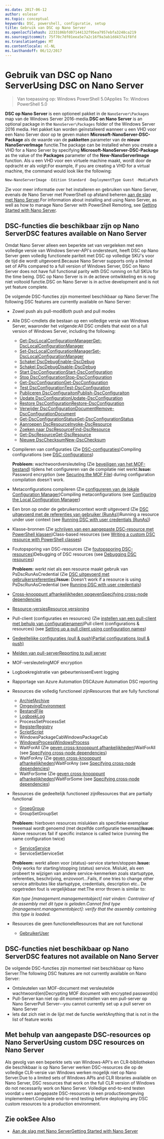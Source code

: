 ```yaml
---
ms.date: 2017-06-12
author: eslesar
ms.topic: conceptual
keywords: DSC, powershell, configuratie, setup
title: Gebruik van DSC op Nano Server
ms.openlocfilehash: 2233106bfd07144132f95ea7957ebfa3248ca219
ms.sourcegitcommit: 75f70c7df01eea5e7a2c16f9a3ab1dd437a1f8fd
ms.translationtype: MT
ms.contentlocale: nl-NL
ms.lasthandoff: 06/12/2017
---
```

# <a name="using-dsc-on-nano-server"></a><span data-ttu-id="3cf22-103">Gebruik van DSC op Nano Server</span><span class="sxs-lookup"><span data-stu-id="3cf22-103">Using DSC on Nano Server</span></span>

> <span data-ttu-id="3cf22-104">Van toepassing op: Windows PowerShell 5.0</span><span class="sxs-lookup"><span data-stu-id="3cf22-104">Applies To: Windows PowerShell 5.0</span></span>

<span data-ttu-id="3cf22-105">**DSC op Nano Server** is een optioneel pakket in de `NanoServer\Packages` map van de Windows Server 2016-media.</span><span class="sxs-lookup"><span data-stu-id="3cf22-105">**DSC on Nano Server** is an optional package in the `NanoServer\Packages` folder of the Windows Server 2016 media.</span></span> <span data-ttu-id="3cf22-106">Het pakket kan worden geïnstalleerd wanneer u een VHD voor een Nano Server door op te geven maken **Microsoft-NanoServer-DSC-Package** als de waarde van de **pakketten** parameter van de **nieuw NanoServerImage**  functie.</span><span class="sxs-lookup"><span data-stu-id="3cf22-106">The package can be installed when you create a VHD for a Nano Server by specifying **Microsoft-NanoServer-DSC-Package** as the value of the **Packages** parameter of the **New-NanoServerImage** function.</span></span> <span data-ttu-id="3cf22-107">Als u een VHD voor een virtuele machine maakt, wordt door de opdracht er als volgt:</span><span class="sxs-lookup"><span data-stu-id="3cf22-107">For example, if you are creating a VHD for a virtual machine, the command would look like the following:</span></span>

```powershell
New-NanoServerImage -Edition Standard -DeploymentType Guest -MediaPath f:\ -BasePath .\Base -TargetPath .\Nano1\Nano.vhd -ComputerName Nano1 -Packages Microsoft-NanoServer-DSC-Package
```

<span data-ttu-id="3cf22-108">Zie voor meer informatie over het installeren en gebruiken van Nano Server, evenals de Nano Server met PowerShell op afstand beheren [aan de slag met Nano Server](https://technet.microsoft.com/en-us/library/mt126167.aspx).</span><span class="sxs-lookup"><span data-stu-id="3cf22-108">For information about installing and using Nano Server, as well as how to manage Nano Server with PowerShell Remoting, see [Getting Started with Nano Server](https://technet.microsoft.com/en-us/library/mt126167.aspx).</span></span>


## <a name="dsc-features-available-on-nano-server"></a><span data-ttu-id="3cf22-109">DSC-functies die beschikbaar zijn op Nano Server</span><span class="sxs-lookup"><span data-stu-id="3cf22-109">DSC features available on Nano Server</span></span>

 <span data-ttu-id="3cf22-110">Omdat Nano Server alleen een beperkte set van vergeleken met een volledige versie van Windows Server-API's ondersteunt, heeft DSC op Nano Server geen volledig functionele pariteit met DSC op volledige SKU's voor de tijd die wordt uitgevoerd.</span><span class="sxs-lookup"><span data-stu-id="3cf22-110">Because Nano Server supports only a limited set of APIs compared to a full version of Windows Server, DSC on Nano Server does not have full functional parity with DSC running on full SKUs for the time being.</span></span> <span data-ttu-id="3cf22-111">DSC op Nano Server is in de actieve ontwikkeling en is nog niet voltooid functie.</span><span class="sxs-lookup"><span data-stu-id="3cf22-111">DSC on Nano Server is in active development and is not yet feature complete.</span></span>
 
 <span data-ttu-id="3cf22-112">De volgende DSC-functies zijn momenteel beschikbaar op Nano Server:</span><span class="sxs-lookup"><span data-stu-id="3cf22-112">The following DSC features are currently available on Nano Server:</span></span> 


* <span data-ttu-id="3cf22-113">Zowel push als pull-modi</span><span class="sxs-lookup"><span data-stu-id="3cf22-113">Both push and pull modes</span></span>

* <span data-ttu-id="3cf22-114">Alle DSC-cmdlets die bestaan op een volledige versie van Windows Server, waaronder het volgende:</span><span class="sxs-lookup"><span data-stu-id="3cf22-114">All DSC cmdlets that exist on a full version of Windows Server, including the following:</span></span> 
  * [<span data-ttu-id="3cf22-115">Get-DscLocalConfigurationManager</span><span class="sxs-lookup"><span data-stu-id="3cf22-115">Get-DscLocalConfigurationManager</span></span>](https://technet.microsoft.com/en-us/library/dn407378.aspx)
  * [<span data-ttu-id="3cf22-116">Set-DscLocalConfigurationManager</span><span class="sxs-lookup"><span data-stu-id="3cf22-116">Set-DscLocalConfigurationManager</span></span>](https://technet.microsoft.com/en-us/library/dn521621.aspx)   
  * [<span data-ttu-id="3cf22-117">Schakel DscDebug</span><span class="sxs-lookup"><span data-stu-id="3cf22-117">Enable-DscDebug</span></span>](https://technet.microsoft.com/en-us/library/mt517870.aspx)
  * [<span data-ttu-id="3cf22-118">Schakel DscDebug</span><span class="sxs-lookup"><span data-stu-id="3cf22-118">Disable-DscDebug</span></span>](https://technet.microsoft.com/en-us/library/mt517872.aspx)       
  * [<span data-ttu-id="3cf22-119">Start DscConfiguration</span><span class="sxs-lookup"><span data-stu-id="3cf22-119">Start-DscConfiguration</span></span>](https://technet.microsoft.com/en-us/library/dn521623.aspx)
  * [<span data-ttu-id="3cf22-120">Stop DscConfiguration</span><span class="sxs-lookup"><span data-stu-id="3cf22-120">Stop-DscConfiguration</span></span>](https://technet.microsoft.com/en-us/library/mt143542.aspx)
  * [<span data-ttu-id="3cf22-121">Get-DscConfiguration</span><span class="sxs-lookup"><span data-stu-id="3cf22-121">Get-DscConfiguration</span></span>](https://technet.microsoft.com/en-us/library/dn407379.aspx)
  * [<span data-ttu-id="3cf22-122">Test DscConfiguration</span><span class="sxs-lookup"><span data-stu-id="3cf22-122">Test-DscConfiguration</span></span>](https://technet.microsoft.com/en-us/library/dn407382.aspx)      
  * [<span data-ttu-id="3cf22-123">Publiceren DscConfiguraiton</span><span class="sxs-lookup"><span data-stu-id="3cf22-123">Publish-DscConfiguraiton</span></span>](https://technet.microsoft.com/en-us/library/mt517875.aspx) 
  * [<span data-ttu-id="3cf22-124">Update DscConfiguration</span><span class="sxs-lookup"><span data-stu-id="3cf22-124">Update-DscConfiguration</span></span>](https://technet.microsoft.com/en-us/library/mt143541.aspx)
  * [<span data-ttu-id="3cf22-125">Restore DscConfiguration</span><span class="sxs-lookup"><span data-stu-id="3cf22-125">Restore-DscConfiguration</span></span>](https://technet.microsoft.com/en-us/library/dn407383.aspx)
  * [<span data-ttu-id="3cf22-126">Verwijder DscConfigurationDocument</span><span class="sxs-lookup"><span data-stu-id="3cf22-126">Remove-DscConfigurationDocument</span></span>](https://technet.microsoft.com/en-us/library/mt143544.aspx)
  * [<span data-ttu-id="3cf22-127">Get-DscConfigurationStatus</span><span class="sxs-lookup"><span data-stu-id="3cf22-127">Get-DscConfigurationStatus</span></span>](https://technet.microsoft.com/en-us/library/mt517868.aspx)
  * [<span data-ttu-id="3cf22-128">Aanroepen DscResource</span><span class="sxs-lookup"><span data-stu-id="3cf22-128">Invoke-DscResource</span></span>](https://technet.microsoft.com/en-us/library/mt517869.aspx)
  * [<span data-ttu-id="3cf22-129">Zoeken naar DscResource</span><span class="sxs-lookup"><span data-stu-id="3cf22-129">Find-DscResource</span></span>](https://technet.microsoft.com/en-us/library/mt517874.aspx)
  * [<span data-ttu-id="3cf22-130">Get-DscResource</span><span class="sxs-lookup"><span data-stu-id="3cf22-130">Get-DscResource</span></span>](https://technet.microsoft.com/en-us/library/dn521625.aspx)
  * [<span data-ttu-id="3cf22-131">Nieuwe DscChecksum</span><span class="sxs-lookup"><span data-stu-id="3cf22-131">New-DscChecksum</span></span>](https://technet.microsoft.com/en-us/library/dn521622.aspx)    

* <span data-ttu-id="3cf22-132">Compileren van configuraties (Zie [DSC-configuraties](configurations.md))</span><span class="sxs-lookup"><span data-stu-id="3cf22-132">Compiling configurations (see [DSC configurations](configurations.md))</span></span>

  <span data-ttu-id="3cf22-133">**Probleem:** wachtwoordversleuteling (Zie [beveiligen van het MOF-bestand](securemof.md)) tijdens het configureren van de compilatie niet werkt.</span><span class="sxs-lookup"><span data-stu-id="3cf22-133">**Issue:** Password encryption (see [Securing the MOF File](securemof.md)) during configuration compilation doesn't work.</span></span>

* <span data-ttu-id="3cf22-134">Metaconfigurations compileren (Zie [configureren van de lokale Configuration Manager](metaConfig.md))</span><span class="sxs-lookup"><span data-stu-id="3cf22-134">Compiling metaconfigurations (see [Configuring the Local Configuration Manager](metaConfig.md))</span></span>

* <span data-ttu-id="3cf22-135">Een bron op onder de gebruikerscontext wordt uitgevoerd (Zie [DSC uitgevoerd met de referenties van gebruiker (RunAs)](runAsUser.md))</span><span class="sxs-lookup"><span data-stu-id="3cf22-135">Running a resource under user context (see [Running DSC with user credentials (RunAs)](runAsUser.md))</span></span>

* <span data-ttu-id="3cf22-136">Klasse-bronnen (Zie [schrijven van een aangepaste DSC-resource met PowerShell klassen](authoringResourceClass.md))</span><span class="sxs-lookup"><span data-stu-id="3cf22-136">Class-based resources (see [Writing a custom DSC resource with PowerShell classes](authoringResourceClass.md))</span></span>

* <span data-ttu-id="3cf22-137">Foutopsporing van DSC-resources (Zie [foutopsporing DSC-resources](debugresource.md))</span><span class="sxs-lookup"><span data-stu-id="3cf22-137">Debugging of DSC resources (see [Debugging DSC resources](debugresource.md))</span></span>
  
  <span data-ttu-id="3cf22-138">**Probleem:** werkt niet als een resource maakt gebruik van PsDscRunAsCredential (Zie [DSC uitgevoerd met gebruikersreferenties](runAsUser.md))</span><span class="sxs-lookup"><span data-stu-id="3cf22-138">**Issue:** Doesn't work if a resource is using PsDscRunAsCredential (see [Running DSC with user credentials](runAsUser.md))</span></span>

* [<span data-ttu-id="3cf22-139">Cross-knooppunt afhankelijkheden opgeven</span><span class="sxs-lookup"><span data-stu-id="3cf22-139">Specifying cross-node dependencies</span></span>](crossNodeDependencies.md) 

* [<span data-ttu-id="3cf22-140">Resource-versies</span><span class="sxs-lookup"><span data-stu-id="3cf22-140">Resource versioning</span></span>](sxsResource.md)

* <span data-ttu-id="3cf22-141">Pull-client (configuraties en resources) (Zie [instellen van een pull-client met behulp van configuratienamen](pullClientConfigNames.md))</span><span class="sxs-lookup"><span data-stu-id="3cf22-141">Pull client (configurations & resources) (see [Setting up a pull client using configuration names](pullClientConfigNames.md))</span></span>

* [<span data-ttu-id="3cf22-142">Gedeeltelijke configuraties (pull & push)</span><span class="sxs-lookup"><span data-stu-id="3cf22-142">Partial configurations (pull & push)</span></span>](partialConfigs.md)

* [<span data-ttu-id="3cf22-143">Melden van pull-server</span><span class="sxs-lookup"><span data-stu-id="3cf22-143">Reporting to pull server</span></span>](reportServer.md) 

* <span data-ttu-id="3cf22-144">MOF-versleuteling</span><span class="sxs-lookup"><span data-stu-id="3cf22-144">MOF encryption</span></span>

* <span data-ttu-id="3cf22-145">Logboekregistratie van gebeurtenissen</span><span class="sxs-lookup"><span data-stu-id="3cf22-145">Event logging</span></span>

* <span data-ttu-id="3cf22-146">Rapportage van Azure Automation DSC</span><span class="sxs-lookup"><span data-stu-id="3cf22-146">Azure Automation DSC reporting</span></span>

* <span data-ttu-id="3cf22-147">Resources die volledig functioneel zijn</span><span class="sxs-lookup"><span data-stu-id="3cf22-147">Resources that are fully functional</span></span>
  * [<span data-ttu-id="3cf22-148">Archief</span><span class="sxs-lookup"><span data-stu-id="3cf22-148">Archive</span></span>](archiveResource.md)
  * [<span data-ttu-id="3cf22-149">Omgeving</span><span class="sxs-lookup"><span data-stu-id="3cf22-149">Environment</span></span>](environmentResource.md)
  * [<span data-ttu-id="3cf22-150">Bestand</span><span class="sxs-lookup"><span data-stu-id="3cf22-150">File</span></span>](fileResource.md)
  * [<span data-ttu-id="3cf22-151">Logboek</span><span class="sxs-lookup"><span data-stu-id="3cf22-151">Log</span></span>](logResource.md)
  * <span data-ttu-id="3cf22-152">ProcessSet</span><span class="sxs-lookup"><span data-stu-id="3cf22-152">ProcessSet</span></span>
  * [<span data-ttu-id="3cf22-153">Register</span><span class="sxs-lookup"><span data-stu-id="3cf22-153">Registry</span></span>](registryResource.md)
  * [<span data-ttu-id="3cf22-154">Script</span><span class="sxs-lookup"><span data-stu-id="3cf22-154">Script</span></span>](scriptResource.md)
  * <span data-ttu-id="3cf22-155">WindowsPackageCab</span><span class="sxs-lookup"><span data-stu-id="3cf22-155">WindowsPackageCab</span></span>
  * [<span data-ttu-id="3cf22-156">WindowsProcess</span><span class="sxs-lookup"><span data-stu-id="3cf22-156">WindowsProcess</span></span>](windowsProcessResource.md)
  * <span data-ttu-id="3cf22-157">WaitForAll (Zie [geven cross-knooppunt afhankelijkheden](crossNodeDependencies.md))</span><span class="sxs-lookup"><span data-stu-id="3cf22-157">WaitForAll (see [Specifying cross-node dependencies](crossNodeDependencies.md))</span></span>
  * <span data-ttu-id="3cf22-158">WaitForAny (Zie [geven cross-knooppunt afhankelijkheden](crossNodeDependencies.md))</span><span class="sxs-lookup"><span data-stu-id="3cf22-158">WaitForAny (see [Specifying cross-node dependencies](crossNodeDependencies.md))</span></span>
  * <span data-ttu-id="3cf22-159">WaitForSome (Zie [geven cross-knooppunt afhankelijkheden](crossNodeDependencies.md))</span><span class="sxs-lookup"><span data-stu-id="3cf22-159">WaitForSome (see [Specifying cross-node dependencies](crossNodeDependencies.md))</span></span>

* <span data-ttu-id="3cf22-160">Resources die gedeeltelijk functioneel zijn</span><span class="sxs-lookup"><span data-stu-id="3cf22-160">Resources that are partially functional</span></span>
  * [<span data-ttu-id="3cf22-161">Groep</span><span class="sxs-lookup"><span data-stu-id="3cf22-161">Group</span></span>](groupResource.md)
  * <span data-ttu-id="3cf22-162">GroupSet</span><span class="sxs-lookup"><span data-stu-id="3cf22-162">GroupSet</span></span>
  
  <span data-ttu-id="3cf22-163">**Probleem:** hierboven resources mislukken als specifieke exemplaar tweemaal wordt genoemd (met dezelfde configuratie tweemaal)</span><span class="sxs-lookup"><span data-stu-id="3cf22-163">**Issue:** Above resources fail if specific instance is called twice (running the same configuration twice)</span></span>
  
  * [<span data-ttu-id="3cf22-164">Service</span><span class="sxs-lookup"><span data-stu-id="3cf22-164">Service</span></span>](serviceResource.md)
  * <span data-ttu-id="3cf22-165">ServiceSet</span><span class="sxs-lookup"><span data-stu-id="3cf22-165">ServiceSet</span></span>
  
  <span data-ttu-id="3cf22-166">**Probleem:** werkt alleen voor (status)-service starten/stoppen.</span><span class="sxs-lookup"><span data-stu-id="3cf22-166">**Issue:** Only works for starting/stopping (status) service.</span></span> <span data-ttu-id="3cf22-167">Mislukt, als een probeert te wijzigen van andere service-kenmerken zoals startuptype, referenties, beschrijving, enzovoort...</span><span class="sxs-lookup"><span data-stu-id="3cf22-167">Fails, if one tries to change other service attributes like startuptype, credentials, description etc..</span></span> <span data-ttu-id="3cf22-168">De opgetreden fout is vergelijkbaar met:</span><span class="sxs-lookup"><span data-stu-id="3cf22-168">The error thrown is similar to:</span></span>
  
  <span data-ttu-id="3cf22-169">*Kan type [management.managementobject] niet vinden: Controleer of de assembly met dit type is geladen.*</span><span class="sxs-lookup"><span data-stu-id="3cf22-169">*Cannot find type [management.managementobject]: verify that the assembly containing this type is loaded.*</span></span>
  
* <span data-ttu-id="3cf22-170">Resources die geen functionele</span><span class="sxs-lookup"><span data-stu-id="3cf22-170">Resources that are not functional</span></span>
  * [<span data-ttu-id="3cf22-171">Gebruiker</span><span class="sxs-lookup"><span data-stu-id="3cf22-171">User</span></span>](userResource.md)
  

## <a name="dsc-features-not-available-on-nano-server"></a><span data-ttu-id="3cf22-172">DSC-functies niet beschikbaar op Nano Server</span><span class="sxs-lookup"><span data-stu-id="3cf22-172">DSC features not available on Nano Server</span></span>

<span data-ttu-id="3cf22-173">De volgende DSC-functies zijn momenteel niet beschikbaar op Nano Server:</span><span class="sxs-lookup"><span data-stu-id="3cf22-173">The following DSC features are not currently available on Nano Server:</span></span>

* <span data-ttu-id="3cf22-174">Ontsleutelen van MOF-document met versleutelde wachtwoord(en)</span><span class="sxs-lookup"><span data-stu-id="3cf22-174">Decrypting MOF document with encrypted password(s)</span></span> 
* <span data-ttu-id="3cf22-175">Pull-Server kan niet op dit moment instellen van een pull-server op Nano Server</span><span class="sxs-lookup"><span data-stu-id="3cf22-175">Pull Server--you cannot currently set up a pull server on Nano Server</span></span>
* <span data-ttu-id="3cf22-176">Iets dat zich niet in de lijst met de functie werkt</span><span class="sxs-lookup"><span data-stu-id="3cf22-176">Anything that is not in the list of feature works</span></span>

## <a name="using-custom-dsc-resources-on-nano-server"></a><span data-ttu-id="3cf22-177">Met behulp van aangepaste DSC-resources op Nano Server</span><span class="sxs-lookup"><span data-stu-id="3cf22-177">Using custom DSC resources on Nano Server</span></span>
 
<span data-ttu-id="3cf22-178">Als gevolg van een beperkte sets van Windows-API's en CLR-bibliotheken die beschikbaar is op Nano Server werken DSC-resources die op de volledige CLR-versie van Windows werken mogelijk niet op Nano Server.</span><span class="sxs-lookup"><span data-stu-id="3cf22-178">Due to a limited sets of Windows APIs and CLR libraries available on Nano Server, DSC resources that work on the full CLR version of Windows do not necessarily work on Nano Server.</span></span> <span data-ttu-id="3cf22-179">Volledige end-to-end testen voordat u een aangepaste DSC-resources in een productieomgeving implementeert.</span><span class="sxs-lookup"><span data-stu-id="3cf22-179">Complete end-to-end testing before deploying any DSC custom resources to a production environment.</span></span>

## <a name="see-also"></a><span data-ttu-id="3cf22-180">Zie ook</span><span class="sxs-lookup"><span data-stu-id="3cf22-180">See Also</span></span>
- [<span data-ttu-id="3cf22-181">Aan de slag met Nano Server</span><span class="sxs-lookup"><span data-stu-id="3cf22-181">Getting Started with Nano Server</span></span>](https://technet.microsoft.com/en-us/library/mt126167.aspx)

